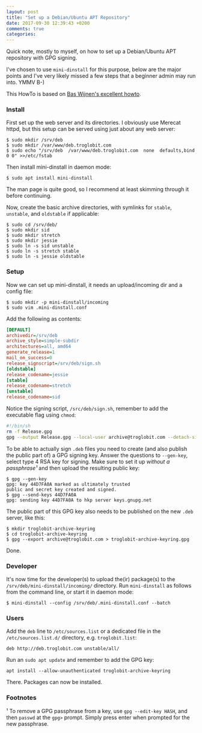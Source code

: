 ```yaml
---
layout: post
title: "Set up a Debian/Ubuntu APT Repository"
date: 2017-09-30 12:39:43 +0200
comments: true
categories:
---
```


Quick note, mostly to myself, on how to set up a Debian/Ubuntu APT
repository with GPG signing.

I've chosen to use `mini-dinstall` for this purpose, below are the major
points and I've very likely missed a few steps that a beginner admin may
run into. YMMV B-)

This HowTo is based on [Bas Wijnen's excellent howto][1].

<!-- more -->


### Install

First set up the web server and its directories.  I obviously use
Merecat httpd, but this setup can be served using just about any web
server:

    $ sudo mkdir /srv/deb
    $ sudo mkdir /var/www/deb.troglobit.com
    $ sudo echo "/srv/deb  /var/www/deb.troglobit.com  none  defaults,bind  0 0" >>/etc/fstab

Then install mini-dinstall in daemon mode:

    $ sudo apt install mini-dinstall

The man page is quite good, so I recommend at least skimming through it
before continuing.

Now, create the basic archive directories, with symlinks for `stable`,
`unstable`, and `oldstable` if applicable:

    $ sudo cd /srv/deb/
    $ sudo mkdir sid
    $ sudo mkdir stretch
    $ sudo mkdir jessie
    $ sudo ln -s sid unstable
    $ sudo ln -s stretch stable
    $ sudo ln -s jessie oldstable


### Setup

Now we can set up mini-dinstall, it needs an upload/incoming dir and a
config file:

    $ sudo mkdir -p mini-dinstall/incoming
    $ sudo vim .mini-dinstall.conf

Add the following as contents:

```ini
[DEFAULT]
archivedir=/srv/deb
archive_style=simple-subdir
architectures=all, amd64
generate_release=1
mail_on_success=0
release_signscript=/srv/deb/sign.sh
[oldstable]
release_codename=jessie
[stable]
release_codename=stretch
[unstable]
release_codename=sid
```

Notice the signing script, `/src/deb/sign.sh`, remember to add the
executable flag using `chmod`:

```sh
#!/bin/sh
rm -f Release.gpg
gpg --output Release.gpg --local-user archive@troglobit.com --detach-sign "$1"
```

To be able to actually sign `.deb` files you need to create (and also
publish the public part of) a GPG signing key.  Answer the questions to
`--gen-key`, select type 4 RSA key for signing.  Make sure to set it up
*without a passphrase¹* and then upload the resulting public key:

    $ gpg --gen-key
	gpg: key 44D7FA0A marked as ultimately trusted
	public and secret key created and signed.
	$ gpg --send-keys 44D7FA0A
	gpg: sending key 44D7FA0A to hkp server keys.gnupg.net

The public part of this GPG key also needs to be published on the new
`.deb` server, like this:

    $ mkdir troglobit-archive-keyring
    $ cd troglobit-archive-keyring
    $ gpg --export archive@troglobit.com > troglobit-archive-keyring.gpg

Done.


### Developer

It's now time for the developer(s) to upload the(ir) package(s) to the
`/srv/deb/mini-dinstall/incoming/` directory.  Run `mini-dinstall` as
follows from the command line, or start it in daemon mode:

    $ mini-dinstall --config /srv/deb/.mini-dinstall.conf --batch


### Users

Add the `deb` line to `/etc/sources.list` or a dedicated file in the
`/etc/sources.list.d/` directory, e.g. `troglobit.list`:

    deb http://deb.troglobit.com unstable/all/

Run an `sudo apt update` and remember to add the GPG key:

    apt install --allow-unauthenticated troglobit-archive-keyring

There.  Packages can now be installed.


### Footnotes

¹ To remove a GPG passphrase from a key, use `gpg --edit-key HASH`, and
then `passwd` at the `gpg>` prompt.  Simply press enter when prompted
for the new passphrase.


[1]: https://debian-administration.org/article/717/Setting_up_a_personal_secure_apt_repository

<!--
  -- Local Variables:
  -- mode: markdown
  -- End:
  -->
